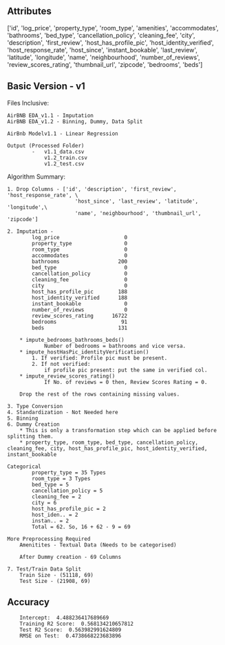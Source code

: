 ## Attributes

['id', 'log_price', 'property_type', 'room_type', 'amenities',
       'accommodates', 'bathrooms', 'bed_type', 'cancellation_policy',
       'cleaning_fee', 'city', 'description', 'first_review',
       'host_has_profile_pic', 'host_identity_verified', 'host_response_rate',
       'host_since', 'instant_bookable', 'last_review', 'latitude',
       'longitude', 'name', 'neighbourhood', 'number_of_reviews',
       'review_scores_rating', 'thumbnail_url', 'zipcode', 'bedrooms', 'beds']


## Basic Version - v1

Files Inclusive: 
```
AirBNB EDA_v1.1 - Imputation
AirBNB EDA_v1.2 - Binning, Dummy, Data Split

AirBnb Modelv1.1 - Linear Regression

Output (Processed Folder) 
		-	v1.1_data.csv
			v1.2_train.csv
			v1.2_test.csv
```

Algorithm Summary:
```
1. Drop Columns - ['id', 'description', 'first_review', 'host_response_rate', \
                      'host_since', 'last_review', 'latitude', 'longitude',\
                      'name', 'neighbourhood', 'thumbnail_url', 'zipcode']
                      
2. Imputation -
        log_price                     0
        property_type                 0
        room_type                     0
        accommodates                  0
        bathrooms                   200
        bed_type                      0
        cancellation_policy           0
        cleaning_fee                  0
        city                          0
        host_has_profile_pic        188
        host_identity_verified      188
        instant_bookable              0
        number_of_reviews             0
        review_scores_rating      16722
        bedrooms                     91
        beds                        131
        
    * impute_bedrooms_bathrooms_beds()
            Number of bedrooms = bathrooms and vice versa.
    * impute_hostHasPic_identityVerification()
        1. If verified: Profile pic must be present.
        2. If not verified: 
            if profile pic present: put the same in verified col.
    * impute_review_scores_rating()
            If No. of reviews = 0 then, Review Scores Rating = 0.
    
    Drop the rest of the rows containing missing values.
    
3. Type Conversion
4. Standardization - Not Needed here
5. Binning
6. Dummy Creation
    * This is only a transformation step which can be applied before splitting them.
    * property_type, room_type, bed_type, cancellation_policy, cleaning_fee, city, host_has_profile_pic, host_identity_verified, instant_bookable

Categorical
        property_type = 35 Types
        room_type = 3 Types
        bed_type = 5
        cancellation_policy = 5
        cleaning_fee = 2
        city = 6
        host_has_profile_pic = 2
        host_iden.. = 2
        instan.. = 2
        Total = 62. So, 16 + 62 - 9 = 69
        
More Preprocessing Required
    Amenitites - Textual Data (Needs to be categorised)
    
    After Dummy creation - 69 Columns
    
7. Test/Train Data Split
    Train Size - (51118, 69)
    Test Size - (21908, 69)

```
## Accuracy
```
    Intercept:  4.488236417689669
    Training R2 Score:  0.568134210657812
    Test R2 Score:  0.563982991624809
    RMSE on Test:  0.4738668223683896
```